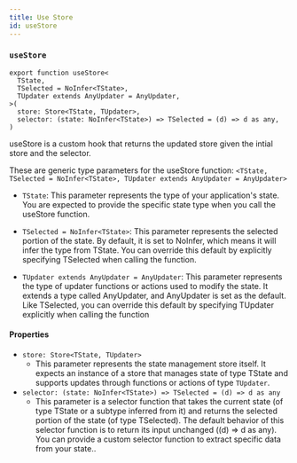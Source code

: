 ```yaml
---
title: Use Store
id: useStore
---
```

### `useStore`

```tsx
export function useStore<
  TState,
  TSelected = NoInfer<TState>,
  TUpdater extends AnyUpdater = AnyUpdater,
>(
  store: Store<TState, TUpdater>,
  selector: (state: NoInfer<TState>) => TSelected = (d) => d as any,
)
```

useStore is a custom hook that returns the updated store given the intial store and the selector.


These are generic type parameters for the useStore function:
`<TState, TSelected = NoInfer<TState>, TUpdater extends AnyUpdater = AnyUpdater>`

- `TState`: This parameter represents the type of your application's state. You are expected to provide the specific state type when you call the useStore function.

- `TSelected = NoInfer<TState>`: This parameter represents the selected portion of the state. By default, it is set to NoInfer<TState>, which means it will infer the type from TState. You can override this default by explicitly specifying TSelected when calling the function.

- `TUpdater extends AnyUpdater = AnyUpdater`: This parameter represents the type of updater functions or actions used to modify the state. It extends a type called AnyUpdater, and AnyUpdater is set as the default. Like TSelected, you can override this default by specifying TUpdater explicitly when calling the function

#### Properties
- `store: Store<TState, TUpdater>`
  - This parameter represents the state management store itself. It expects an instance of a store that manages state of type TState and supports updates through functions or actions of type `TUpdater`.
- `selector: (state: NoInfer<TState>) => TSelected = (d) => d as any`
  - This parameter is a selector function that takes the current state (of type TState or a subtype inferred from it) and returns the selected portion of the state (of type TSelected). The default behavior of this selector function is to return its input unchanged ((d) => d as any). You can provide a custom selector function to extract specific data from your state..
